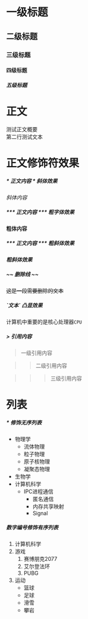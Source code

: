 
# 一级标题

## 二级标题

### 三级标题

#### 四级标题

##### 五级标题

# 正文

测试正文概要<br>
第二行测试文本

# 正文修饰符效果

##### \* 正文内容 \* 斜体效果

*斜体内容*

##### \*\*\* 正文内容 \*\*\* 粗字体效果

**粗体内容**

##### \*\*\* 正文内容 \*\*\* 粗斜体效果

***粗斜体效果***

##### \~\~ 删除线 \~\~

~~这是一段需要删除的文本~~

##### \`文本\` 凸显效果

计算机中重要的是核心处理器`CPU`

##### \> 引用内容

> 一级引用内容

>> 二级引用内容

>>> 三级引用内容


# 列表

##### \* 修饰无序列表

* 物理学
  * 流体物理
  * 粒子物理
  * 原子核物理
  * 凝聚态物理
* 生物学
* 计算机科学
  * IPC进程通信
    * 匿名通信
    * 内存共享映射
    * Signal

##### 数字编号修饰有序列表
1. 计算机科学
2. 游戏
   1. 赛博朋克2077
   2. 艾尔登法环
   3. PUBG
3. 运动
   * 篮球
   * 足球
   * 滑雪
   * 攀岩
